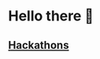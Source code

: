 # Hello there 👋
## [Hackathons](https://devpost.com/DRACrY0?ref_content=user-portfolio&ref_feature=portfolio&ref_medium=global-nav)
